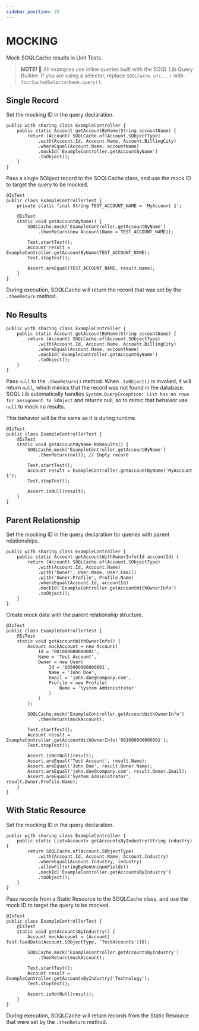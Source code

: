 ```yaml
---
sidebar_position: 25
---
```


# MOCKING

Mock SOQLCache results in Unit Tests.

> **NOTE! 🚨**
> All examples use inline queries built with the SOQL Lib Query Builder.
> If you are using a selector, replace `SOQLCache.of(...)` with `YourCachedSelectorName.query()`.

## Single Record

Set the mocking ID in the query declaration.

```apex title="Controller with Mock ID"
public with sharing class ExampleController {
    public static Account getAccountByName(String accountName) {
        return (Account) SOQLCache.of(Account.SObjectType)
            .with(Account.Id, Account.Name, Account.BillingCity)
            .whereEqual(Account.Name, accountName)
            .mockId('ExampleController.getAccountByName')
            .toObject();
    }
}
```

Pass a single SObject record to the SOQLCache class, and use the mock ID to target the query to be mocked.

```apex title="Unit Test with Single Record Mock"
@IsTest
public class ExampleControllerTest {
    private static final String TEST_ACCOUNT_NAME = 'MyAccount 1';

    @IsTest
    static void getAccountByName() {
        SOQLCache.mock('ExampleController.getAccountByName')
            .thenReturn(new Account(Name = TEST_ACCOUNT_NAME));

        Test.startTest();
        Account result = ExampleController.getAccountByName(TEST_ACCOUNT_NAME);
        Test.stopTest();

        Assert.areEqual(TEST_ACCOUNT_NAME, result.Name);
    }
}
```

During execution, SOQLCache will return the record that was set by the `.thenReturn` method.

## No Results

```apex title="Controller for No Results Example"
public with sharing class ExampleController {
    public static Account getAccountByName(String accountName) {
        return (Account) SOQLCache.of(Account.SObjectType)
            .with(Account.Id, Account.Name, Account.BillingCity)
            .whereEqual(Account.Name, accountName)
            .mockId('ExampleController.getAccountByName')
            .toObject();
    }
}
```

Pass `null` to the `.thenReturn()` method. When `.toObject()` is invoked, it will return `null`, which mimics that the record was not found in the database. SOQL Lib automatically handles `System.QueryException: List has no rows for assignment to SObject` and returns null, so to mimic that behavior use `null` to mock no results.

This behavior will be the same as it is during runtime.

```apex title="Unit Test with Empty List Mock"
@IsTest
public class ExampleControllerTest {
    @IsTest
    static void getAccountByName_NoResults() {
        SOQLCache.mock('ExampleController.getAccountByName')
            .thenReturn(null); // Empty record

        Test.startTest();
        Account result = ExampleController.getAccountByName('MyAccount 1');
        Test.stopTest();

        Assert.isNull(result);
    }
}
```

## Parent Relationship

Set the mocking ID in the query declaration for queries with parent relationships.

```apex title="Controller with Parent Relationship Query"
public with sharing class ExampleController {
    public static Account getAccountWithOwnerInfo(Id accountId) {
        return (Account) SOQLCache.of(Account.SObjectType)
            .with(Account.Id, Account.Name)
            .with('Owner', User.Name, User.Email)
            .with('Owner.Profile', Profile.Name)
            .whereEqual(Account.Id, accountId)
            .mockId('ExampleController.getAccountWithOwnerInfo')
            .toObject();
    }
}
```

Create mock data with the parent relationship structure.

```apex title="Unit Test with Parent Relationship Mock"
@IsTest
public class ExampleControllerTest {
    @IsTest
    static void getAccountWithOwnerInfo() {
        Account mockAccount = new Account(
            Id = '001000000000001',
            Name = 'Test Account',
            Owner = new User(
                Id = '005000000000001',
                Name = 'John Doe',
                Email = 'john.doe@company.com',
                Profile = new Profile(
                    Name = 'System Administrator'
                )
            )
        );

        SOQLCache.mock('ExampleController.getAccountWithOwnerInfo')
            .thenReturn(mockAccount);

        Test.startTest();
        Account result = ExampleController.getAccountWithOwnerInfo('001000000000001');
        Test.stopTest();

        Assert.isNotNull(result);
        Assert.areEqual('Test Account', result.Name);
        Assert.areEqual('John Doe', result.Owner.Name);
        Assert.areEqual('john.doe@company.com', result.Owner.Email);
        Assert.areEqual('System Administrator', result.Owner.Profile.Name);
    }
}
```

## With Static Resource

Set the mocking ID in the query declaration.

```apex title="Controller with Static Resource Query"
public with sharing class ExampleController {
    public static List<Account> getAccountsByIndustry(String industry) {
        return SOQLCache.of(Account.SObjectType)
            .with(Account.Id, Account.Name, Account.Industry)
            .whereEqual(Account.Industry, industry)
            .allowFilteringByNonUniqueFields()
            .mockId('ExampleController.getAccountsByIndustry')
            .toObject();
    }
}
```

Pass records from a Static Resource to the SOQLCache class, and use the mock ID to target the query to be mocked.

```apex title="Unit Test with Static Resource Mock"
@IsTest
public class ExampleControllerTest {
    @IsTest
    static void getAccountsByIndustry() {
        Account mockAccount = (Account) Test.loadData(Account.SObjectType, 'TestAccounts')[0];

        SOQLCache.mock('ExampleController.getAccountsByIndustry')
            .thenReturn(mockAccount);

        Test.startTest();
        Account result = ExampleController.getAccountsByIndustry('Technology');
        Test.stopTest();

        Assert.isNotNull(result);
    }
}
```

During execution, SOQLCache will return records from the Static Resource that were set by the `.thenReturn` method.
